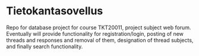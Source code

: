 # Tietokantasovellus
Repo for database project for course TKT20011, project subject web forum. Eventually will provide functionality for registration/login, posting of new threads and responses and removal of them, designation of thread subjects, and finally search functionality. 
